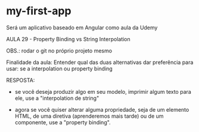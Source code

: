 # my-first-app
Será um aplicativo baseado em Angular como aula da Udemy

AULA 29 - Property Binding vs String Interpolation

OBS.: rodar o git no próprio projeto mesmo

Finalidade da aula:
Entender qual das duas alternativas dar preferência para usar: se a interpolation ou property binding

RESPOSTA:
- se você deseja produzir algo em seu modelo, imprimir algum texto para ele, use a "interpolation de string"

- agora se você quiser alterar alguma propriedade, seja de um elemento HTML, de uma diretiva (aprenderemos mais tarde) ou de um componente, use a "property binding".
